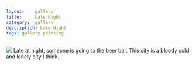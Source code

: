 ```yaml
---
layout:    gallery
title:     Late Night
category:  gallery
description: Late Night
tags: gallery painting
---
```

<img src="http://guojing.qiniudn.com/blog/gallery/latenight.PNG"/>
Late at night, someone is going to the beer bar. This city is a bloody cold and lonely city I think.